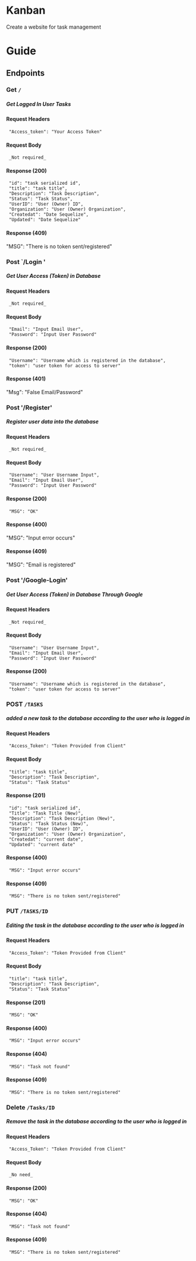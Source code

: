 # Kanban
Create a website for task management

# Guide
## Endpoints
### Get `/`
##### Get Logged In User Tasks

#### Request Headers
>
     "Access_token": "Your Access Token"
>
#### Request Body
>
     _Not required_
>
#### Response (200)
>
     "id": "task serialized id",
     "title": "task title",
     "Description": "Task Description",
     "Status": "Task Status",
     "UserID": "User (Owner) ID",
     "Organization": "User (Owner) Organization",
     "Createdat": "Date Sequelize",
     "Updated": "Date Sequelize"
  >
 
  #### Response (409)
  >
   "MSG": "There is no token sent/registered"
  >
### Post `/Login '
##### Get User Access (Token) in Database

#### Request Headers
>
     _Not required_
>
#### Request Body
>
     "Email": "Input Email User",
     "Password": "Input User Password"
>
#### Response (200)
>
     "Username": "Username which is registered in the database",
     "token": "user token for access to server"
  >
 
  #### Response (401)
  >
   "Msg": "False Email/Password"
  >
### Post '/Register'
##### Register user data into the database

#### Request Headers
>
     _Not required_
>
#### Request Body
>
     "Username": "User Username Input",
     "Email": "Input Email User",
     "Password": "Input User Password"
>
#### Response (200)
>
     "MSG": "OK"
  >
 
#### Response (400)
>
  "MSG": "Input error occurs"
>
 
#### Response (409)
>
  "MSG": "Email is registered"
>
### Post '/Google-Login'
##### Get User Access (Token) in Database Through Google

#### Request Headers
>
     _Not required_
>
#### Request Body
>
     "Username": "User Username Input",
     "Email": "Input Email User",
     "Password": "Input User Password"
>
#### Response (200)
>
     "Username": "Username which is registered in the database",
     "token": "user token for access to server"
>
### POST `/TASKS`
##### added a new task to the database according to the user who is logged in

#### Request Headers
>
     "Access_Token": "Token Provided from Client"
>
#### Request Body
>
     "title": "task title",
     "Description": "Task Description",
     "Status": "Task Status"
>
#### Response (201)
>
     "id": "task serialized id",
     "Title": "Task Title (New)",
     "Description": "Task Description (New)",
     "Status": "Task Status (New)",
     "UserID": "User (Owner) ID",
     "Organization": "User (Owner) Organization",
     "Createdat": "current date",
     "Updated": "current date"
>
#### Response (400)
>
     "MSG": "Input error occurs"
>
#### Response (409)
>
     "MSG": "There is no token sent/registered"
>
### PUT `/TASKS/ID`
##### Editing the task in the database according to the user who is logged in

#### Request Headers
>
     "Access_Token": "Token Provided from Client"
>
#### Request Body
>
     "title": "task title",
     "Description": "Task Description",
     "Status": "Task Status"
>
#### Response (201)
>
     "MSG": "OK"
>
#### Response (400)
>
     "MSG": "Input error occurs"
>
#### Response (404)
>
     "MSG": "Task not found"
>
#### Response (409)
>
     "MSG": "There is no token sent/registered"
>
### Delete `/Tasks/ID`
##### Remove the task in the database according to the user who is logged in

#### Request Headers
>
     "Access_Token": "Token Provided from Client"
>
#### Request Body
>
     _No need_
>
#### Response (200)
>
     "MSG": "OK"
>
#### Response (404)
>
     "MSG": "Task not found"
>
#### Response (409)
>
     "MSG": "There is no token sent/registered"
>
